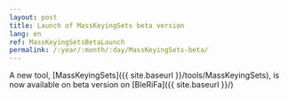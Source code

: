 ```yaml
---
layout: post
title: Launch of MassKeyingSets beta version
lang: en
ref: MassKeyingSetsBetaLaunch
permalink: /:year/:month/:day/MassKeyingSets-beta/
---
```


A new tool, [MassKeyingSets]({{ site.baseurl }}/tools/MassKeyingSets), is now available on beta version on [BleRiFa]({{ site.baseurl }}/)
